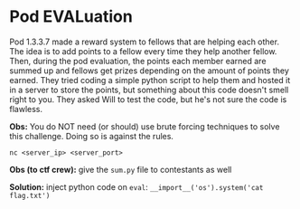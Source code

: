 # Pod EVALuation

Pod 1.3.3.7 made a reward system to fellows that are helping
each other. The idea is to add points to a fellow every time
they help another fellow. Then, during the pod evaluation,
the points each member earned are summed up and fellows get
prizes depending on the amount of points they earned. They
tried coding a simple python script to help them and hosted
it in a server to store the points, but something about this
code doesn't smell right to you. They asked Will to test the
code, but he's not sure the code is flawless.

**Obs:** You do NOT need (or should) use brute forcing techniques
to solve this challenge. Doing so is against the rules.

`nc <server_ip> <server_port>`

**Obs (to ctf crew):** give the `sum.py` file to contestants as well

**Solution:** inject python code on `eval`: `__import__('os').system('cat flag.txt')`
